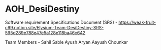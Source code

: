 # AOH_DesiDestiny
Software requirement Specifications Document (SRS) - https://weak-fruit-c69.notion.site/Elysium-Team-DesiDestiny-SRS-595d289e788e47e5a128e118ba46c642

Team Members - 
Sahil Sable
Ayush Aryan
Aayush Chounkar
